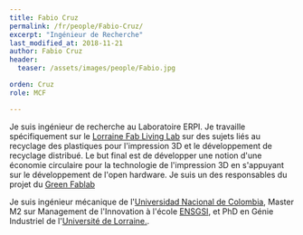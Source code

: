 ```yaml
---
title: Fabio Cruz
permalink: /fr/people/Fabio-Cruz/
excerpt: "Ingénieur de Recherche"
last_modified_at: 2018-11-21
author: Fabio Cruz
header:
  teaser: /assets/images/people/Fabio.jpg

orden: Cruz
role: MCF

---
```


Je suis ingénieur de recherche au Laboratoire ERPI. 
Je travaille spécifiquement sur le [Lorraine Fab Living Lab](http://lf2l.fr) sur des sujets liés au recyclage des plastiques pour l'impression 3D et le développement de recyclage distribué. Le but final est de développer une notion d'une économie circulaire pour la technologie de l'impression 3D en s'appuyant sur le développement de l'open hardware.
Je suis un des responsables du projet du [Green Fablab](/fr/projects/green-fablab/)


Je suis ingénieur mécanique de l'[Universidad Nacional de Colombia](http://unal.edu.co/), Master M2 sur Management de l'Innovation à l'école [ENSGSI](https://www.ensgsi.univ-lorraine.fr/), et PhD en Génie Industriel de l'[Université de Lorraine.](https://www.univ-lorraine.fr/). 



